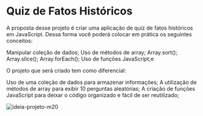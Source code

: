 # Quiz de Fatos Históricos 

A proposta desse projeto é criar uma aplicação de quiz de fatos históricos em JavaScript. Dessa forma você poderá colocar em prática os seguintes conceitos:

Manipular coleção de dados;
Uso de métodos de array;
Array.sort();
Array.slice();
Array.forEach();
Uso de funções JavaScript;e

O projeto que será criado tem como diferencial:

Uso de uma coleção de dados para armazenar informações;
A utilização de métodos de array para exibir 10 perguntas aleatórias;
A criação de funções JavaScript para deixar o código organizado e fácil de ser reutilizado;

![ideia-projeto-m20](https://github.com/mtlouzada/salary-VS-inflation/assets/120414065/1acf8745-f560-4d9e-91fb-87c7bc615e2b)
